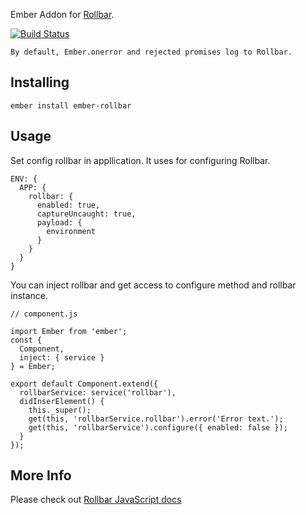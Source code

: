 Ember Addon for [Rollbar](https://rollbar.com).

[![Build Status](https://travis-ci.org/vihryn/ember-rollbar.svg?branch=master)](https://travis-ci.org/vihryn/ember-rollbar)

`By default, Ember.onerror and rejected promises log to Rollbar.`

## Installing

```
ember install ember-rollbar
```

## Usage

Set config rollbar in appllication. It uses for configuring Rollbar.

```
ENV: {
  APP: {
    rollbar: {
      enabled: true,
      captureUncaught: true,
      payload: {
        environment
      }
    }
  }
}
```

You can inject rollbar and get access to configure method and rollbar instance.

```
// component.js

import Ember from 'ember';
const {
  Component,
  inject: { service }
} = Ember;

export default Component.extend({
  rollbarService: service('rollbar'),
  didInserElement() {
    this._super();
    get(this, 'rollbarService.rollbar').error('Error text.');
    get(this, 'rollbarService').configure({ enabled: false });
  }
});
```

## More Info

Please check out [Rollbar JavaScript docs](https://rollbar.com/docs/notifier/rollbar.js/)
